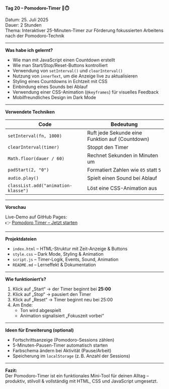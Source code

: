 **Tag 20 – Pomodoro-Timer 🍅⏱️**

Datum: 25. Juli 2025  
Dauer: 2 Stunden  
Thema: Interaktiver 25-Minuten-Timer zur Förderung fokussierten Arbeitens nach der Pomodoro-Technik

---

**Was habe ich gelernt?**

- Wie man mit JavaScript einen Countdown erstellt
- Wie man Start/Stop/Reset-Buttons kontrolliert
- Verwendung von `setInterval()` und `clearInterval()`
- Nutzung von `innerText`, um die Anzeige live zu aktualisieren
- Styling eines Countdowns in Echtzeit mit CSS
- Einbindung eines Sounds bei Ablauf
- Verwendung einer CSS-Animation (`@keyframes`) für visuelles Feedback
- Mobilfreundliches Design im Dark Mode

---

**Verwendete Techniken**

| Code                                 | Bedeutung                                               |
|--------------------------------------|----------------------------------------------------------|
| `setInterval(fn, 1000)`              | Ruft jede Sekunde eine Funktion auf (Countdown)         |
| `clearInterval(timer)`               | Stoppt den Timer                                        |
| `Math.floor(dauer / 60)`             | Rechnet Sekunden in Minuten um                         |
| `padStart(2, "0")`                   | Formatiert Zahlen wie `05` statt `5`                   |
| `audio.play()`                       | Spielt einen Sound bei Ablauf                          |
| `classList.add("animation-klasse")`  | Löst eine CSS-Animation aus                            |

---

**Vorschau**

Live-Demo auf GitHub Pages:  
👉 [Pomodoro Timer – Jetzt starten](https://sugu4.github.io/100-days-of-code/Day20/)

---

**Projektdateien**

- `index.html` – HTML-Struktur mit Zeit-Anzeige & Buttons  
- `style.css` – Dark Mode, Styling & Animation  
- `script.js` – Timer-Logik, Events, Sound, Animation  
- `README.md` – Lerneffekt & Dokumentation

---

**Wie funktioniert’s?**

1. Klick auf „Start“ → der Timer beginnt bei **25:00**  
2. Klick auf „Stop“ → pausiert den Timer  
3. Klick auf „Reset“ → Timer beginnt neu bei 25:00  
4. Am Ende:  
   - Ton wird abgespielt  
   - Animation signalisiert „Fokuszeit vorbei“

---

**Ideen für Erweiterung (optional)**

- Fortschrittsanzeige (Pomodoro-Sessions zählen)  
- 5-Minuten-Pausen-Timer automatisch starten  
- Farbschema ändern bei Aktivität (Pause/Arbeit)  
- Speicherung im `localStorage` (z. B. Anzahl der Sessions)

---

**Fazit:**  
Der Pomodoro-Timer ist ein funktionales Mini-Tool für deinen Alltag – produktiv, stilvoll & vollständig mit HTML, CSS und JavaScript umgesetzt.
